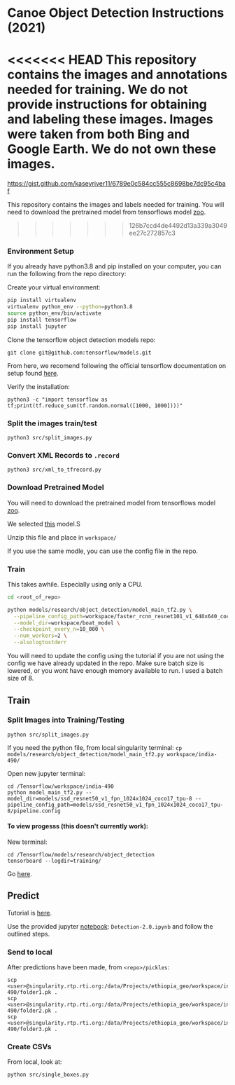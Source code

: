 # Canoe Object Detection Instructions (2021)

<<<<<<< HEAD
This repository contains the images and annotations needed for training. We do not provide instructions for obtaining and labeling these images. Images were taken from both Bing and Google Earth. We do not own these images.
=======
https://gist.github.com/kaseyriver11/6789e0c584cc555c8698be7dc95c4baf

This repository contains the images and labels needed for training. You will need to download the pretrained model from tensorflows model [zoo](https://github.com/tensorflow/models/blob/master/research/object_detection/g3doc/tf2_detection_zoo.md).
>>>>>>> 126b7ccd4de4492d13a339a3049ee27c272857c3


### Environment Setup

If you already have python3.8 and pip installed on your computer, you can run the following from the repo directory:

Create your virtual environment:

```bash
pip install virtualenv
virtualenv python_env --python=python3.8
source python_env/bin/activate
pip install tensorflow
pip install jupyter
```

Clone the tensorflow object detection models repo:
```
git clone git@github.com:tensorflow/models.git
```

From here, we recomend following the official tensorflow documentation on setup found [here](https://tensorflow-object-detection-api-tutorial.readthedocs.io/en/latest/install.html).

Verify the installation:
```
python3 -c "import tensorflow as tf;print(tf.reduce_sum(tf.random.normal([1000, 1000])))"
```


### Split the images train/test

```
python3 src/split_images.py 
```

### Convert XML Records to `.record`

```
python3 src/xml_to_tfrecord.py
```

### Download Pretrained Model

You will need to download the pretrained model from tensorflows model [zoo](https://github.com/tensorflow/models/blob/master/research/object_detection/g3doc/tf2_detection_zoo.md).

We selected [this](http://download.tensorflow.org/models/object_detection/tf2/20200711/faster_rcnn_resnet50_v1_640x640_coco17_tpu-8.tar.gz) model.S

Unzip this file and place in `workspace/`

If you use the same modle, you can use the config file in the repo.

### Train

This takes awhile. Especially using only a CPU.

```bash
cd <root_of_repo>

python models/research/object_detection/model_main_tf2.py \
  --pipeline_config_path=workspace/faster_rcnn_resnet101_v1_640x640_coco17_tpu-8/pipeline.config \
  --model_dir=workspace/boat_model \
  --checkpoint_every_n=10_000 \
  --num_workers=2 \
  --alsologtostderr
```



You will need to update the config using the tutorial if you are not using the config we have already updated in the repo. Make sure batch size is lowered, or you wont have enough memory available to run. I used a batch size of 8.

## Train

### Split Images into Training/Testing

```
python src/split_images.py 
```

If you need the python file, from local singularity terminal:
`cp models/research/object_detection/model_main_tf2.py workspace/india-490/`

Open new jupyter terminal: 

```
cd /Tensorflow/workspace/india-490
python model_main_tf2.py --model_dir=models/ssd_resnet50_v1_fpn_1024x1024_coco17_tpu-8 --pipeline_config_path=models/ssd_resnet50_v1_fpn_1024x1024_coco17_tpu-8/pipeline.config
```

#### To view progesss (this doesn't currently work):

New terminal:

```
cd /Tensorflow/models/research/object_detection
tensorboard --logdir=training/
```

Go [here](http://singularity.rtp.rti.org:6006/).


## Predict

Tutorial is [here](https://tensorflow-object-detection-api-tutorial.readthedocs.io/en/latest/auto_examples/plot_object_detection_saved_model.html#sphx-glr-auto-examples-plot-object-detection-saved-model-py).

Use the provided jupyter [notebook](http://singularity.rtp.rti.org:4888/tree/Tensorflow/notebooks): `Detection-2.0.ipynb` and follow the outlined steps.

### Send to local

After predictions have been made, from `<repo>/pickles`:

```
scp  <user>@singularity.rtp.rti.org:/data/Projects/ethiopia_geo/workspace/india-490/folder1.pk .
scp  <user>@singularity.rtp.rti.org:/data/Projects/ethiopia_geo/workspace/india-490/folder2.pk .
scp  <user>@singularity.rtp.rti.org:/data/Projects/ethiopia_geo/workspace/india-490/folder3.pk .
```

### Create CSVs

From local, look at:

`python src/single_boxes.py`
